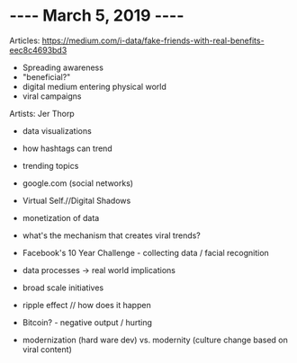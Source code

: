 # ---- March 5, 2019 ----

Articles:
https://medium.com/i-data/fake-friends-with-real-benefits-eec8c4693bd3

- Spreading awareness 
- "beneficial?"
- digital medium entering physical world
- viral campaigns

Artists:
Jer Thorp
- data visualizations

- how hashtags can trend
- trending topics
- google.com (social networks) 
- Virtual Self.//Digital Shadows
- monetization of data
- what's the mechanism that creates viral trends?
- Facebook's 10 Year Challenge - collecting data / facial recognition
- data processes -> real world implications 
- broad scale initiatives
- ripple effect // how does it happen
- Bitcoin? - negative output / hurting 
- modernization (hard ware dev) vs. modernity (culture change based on viral content)

